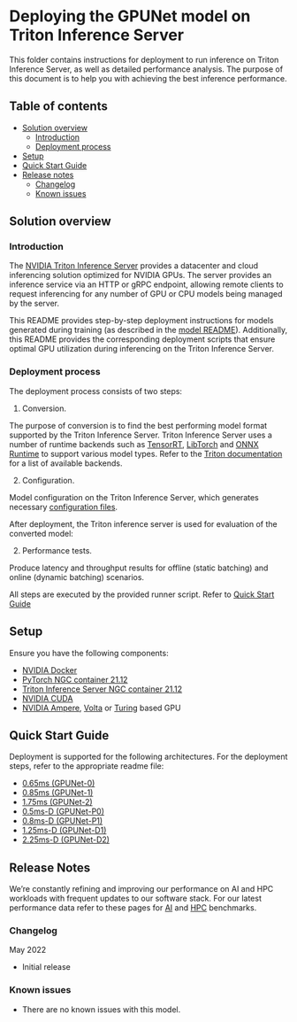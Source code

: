 # Deploying the GPUNet model on Triton Inference Server
 
This folder contains instructions for deployment to run inference
on Triton Inference Server, as well as detailed performance analysis.
The purpose of this document is to help you with achieving
the best inference performance.
 
## Table of contents
 - [Solution overview](#solution-overview)
   - [Introduction](#introduction)
   - [Deployment process](#deployment-process)
 - [Setup](#setup)
 - [Quick Start Guide](#quick-start-guide)
 - [Release notes](#release-notes)
   - [Changelog](#changelog)
   - [Known issues](#known-issues)
 
 
## Solution overview
### Introduction
The [NVIDIA Triton Inference Server](https://github.com/NVIDIA/triton-inference-server)
provides a datacenter and cloud inferencing solution optimized for NVIDIA GPUs.
The server provides an inference service via an HTTP or gRPC endpoint,
allowing remote clients to request inferencing for any number of GPU
or CPU models being managed by the server.
 
This README provides step-by-step deployment instructions for models generated
during training (as described in the [model README](../readme.md)).
Additionally, this README provides the corresponding deployment scripts that
ensure optimal GPU utilization during inferencing on the Triton Inference Server.
 
### Deployment process
 
The deployment process consists of two steps:
 
1. Conversion.
 
  The purpose of conversion is to find the best performing model
  format supported by the Triton Inference Server.
  Triton Inference Server uses a number of runtime backends such as
  [TensorRT](https://developer.nvidia.com/tensorrt),
  [LibTorch](https://github.com/triton-inference-server/pytorch_backend) and
  [ONNX Runtime](https://github.com/triton-inference-server/onnxruntime_backend)
  to support various model types. Refer to the
  [Triton documentation](https://github.com/triton-inference-server/backend#where-can-i-find-all-the-backends-that-are-available-for-triton)
  for a list of available backends.
 
2. Configuration.
 
  Model configuration on the Triton Inference Server, which generates
  necessary [configuration files](https://github.com/triton-inference-server/server/blob/master/docs/model_configuration.md).
 
After deployment, the Triton inference server is used for evaluation of the converted model:
 
2. Performance tests.
 
  Produce latency and throughput results for offline (static batching)
  and online (dynamic batching) scenarios.
 
 
All steps are executed by the provided runner script. Refer to [Quick Start Guide](#quick-start-guide)
 
 
## Setup
Ensure you have the following components:
* [NVIDIA Docker](https://github.com/NVIDIA/nvidia-docker)
* [PyTorch NGC container 21.12](https://catalog.ngc.nvidia.com/orgs/nvidia/containers/pytorch)
* [Triton Inference Server NGC container 21.12](https://ngc.nvidia.com/catalog/containers/nvidia:tritonserver)
* [NVIDIA CUDA](https://docs.nvidia.com/cuda/archive//index.html)
* [NVIDIA Ampere](https://www.nvidia.com/en-us/data-center/nvidia-ampere-gpu-architecture/), [Volta](https://www.nvidia.com/en-us/data-center/volta-gpu-architecture/) or [Turing](https://www.nvidia.com/en-us/geforce/turing/) based GPU
 
 
## Quick Start Guide
Deployment is supported for the following architectures. For the deployment steps, refer to the appropriate readme file:
* [0.65ms (GPUNet-0)](./065ms/README.md)
* [0.85ms (GPUNet-1)](./085ms/README.md)
* [1.75ms (GPUNet-2)](./175ms/README.md)
* [0.5ms-D (GPUNet-P0)](./05ms-D/README.md)
* [0.8ms-D (GPUNet-P1)](./08ms-D/README.md)
* [1.25ms-D (GPUNet-D1)](./125ms-D/README.md)
* [2.25ms-D (GPUNet-D2)](./225ms-D/README.md)
 
 
## Release Notes
We’re constantly refining and improving our performance on AI
and HPC workloads with frequent updates
to our software stack. For our latest performance data refer
to these pages for
[AI](https://developer.nvidia.com/deep-learning-performance-training-inference)
and [HPC](https://developer.nvidia.com/hpc-application-performance) benchmarks.
 
### Changelog

May 2022
- Initial release

### Known issues
 
- There are no known issues with this model.
